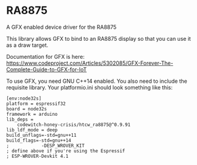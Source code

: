 # RA8875

A GFX enabled device driver for the RA8875

This library allows GFX to bind to an RA8875 display so that you can use it as a draw target.

Documentation for GFX is here: https://www.codeproject.com/Articles/5302085/GFX-Forever-The-Complete-Guide-to-GFX-for-IoT

To use GFX, you need GNU C++14 enabled. You also need to include the requisite library. Your platformio.ini should look something like this:

```
[env:node32s]
platform = espressif32
board = node32s
framework = arduino
lib_deps = 
	codewitch-honey-crisis/htcw_ra8875@^0.9.91
lib_ldf_mode = deep
build_unflags=-std=gnu++11
build_flags=-std=gnu++14
;            -DESP_WROVER_KIT 
; define above if you're using the Espressif 
; ESP-WROVER-Devkit 4.1  
```